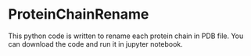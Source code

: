 # ProteinChainRename

This python code is written to rename each protein chain in PDB file. You can download the code and run it in jupyter notebook.  
